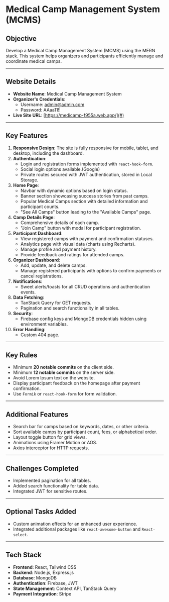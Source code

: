 # Medical Camp Management System (MCMS)

## Objective
Develop a Medical Camp Management System (MCMS) using the MERN stack. This system helps organizers and participants efficiently manage and coordinate medical camps.

---

## Website Details
- **Website Name**: Medical Camp Management System
- **Organizer's Credentials**:
  - Username: admin@admin.com
  - Password: AAaa11!!
- **Live Site URL**: [https://medicamp-f955a.web.app/](#)

---

## Key Features

1. **Responsive Design**: The site is fully responsive for mobile, tablet, and desktop, including the dashboard.
2. **Authentication**:
   - Login and registration forms implemented with `react-hook-form`.
   - Social login options available.(Google)
   - Private routes secured with JWT authentication, stored in Local Storage.
3. **Home Page**:
   - Navbar with dynamic options based on login status.
   - Banner section showcasing success stories from past camps.
   - Popular Medical Camps section with detailed information and participant counts.
   - "See All Camps" button leading to the "Available Camps" page.
4. **Camp Details Page**:
   - Comprehensive details of each camp.
   - "Join Camp" button with modal for participant registration.
5. **Participant Dashboard**:
   - View registered camps with payment and confirmation statuses.
   - Analytics page with visual data (charts using Recharts).
   - Manage profile and payment history.
   - Provide feedback and ratings for attended camps.
6. **Organizer Dashboard**:
   - Add, update, and delete camps.
   - Manage registered participants with options to confirm payments or cancel registrations.
7. **Notifications**:
   - Sweet alerts/toasts for all CRUD operations and authentication events.
8. **Data Fetching**:
   - TanStack Query for GET requests.
   - Pagination and search functionality in all tables.
9. **Security**:
   - Firebase config keys and MongoDB credentials hidden using environment variables.
10. **Error Handling**:
    - Custom 404 page.

---

## Key Rules
- Minimum **20 notable commits** on the client side.
- Minimum **12 notable commits** on the server side.
- Avoid Lorem Ipsum text on the website.
- Display participant feedback on the homepage after payment confirmation.
- Use `Formik` or `react-hook-form` for form validation.

---

## Additional Features
- Search bar for camps based on keywords, dates, or other criteria.
- Sort available camps by participant count, fees, or alphabetical order.
- Layout toggle button for grid views.
- Animations using Framer Motion or AOS.
- Axios interceptor for HTTP requests.

---

## Challenges Completed
- Implemented pagination for all tables.
- Added search functionality for table data.
- Integrated JWT for sensitive routes.

---

## Optional Tasks Added
- Custom animation effects for an enhanced user experience.
- Integrated additional packages like `react-awesome-button` and `React-select`.

---


## Tech Stack
- **Frontend**: React, Tailwind CSS
- **Backend**: Node.js, Express.js
- **Database**: MongoDB
- **Authentication**: Firebase, JWT
- **State Management**: Context API, TanStack Query
- **Payment Integration**: Stripe



